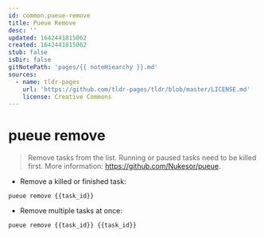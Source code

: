 ```yaml
---
id: common.pueue-remove
title: Pueue Remove
desc: ''
updated: 1642441815062
created: 1642441815062
stub: false
isDir: false
gitNotePath: 'pages/{{ noteHiearchy }}.md'
sources:
  - name: tldr-pages
    url: 'https://github.com/tldr-pages/tldr/blob/master/LICENSE.md'
    license: Creative Commons
---
```

# pueue remove

> Remove tasks from the list. Running or paused tasks need to be killed first.
> More information: <https://github.com/Nukesor/pueue>.

- Remove a killed or finished task:

`pueue remove {{task_id}}`

- Remove multiple tasks at once:

`pueue remove {{task_id}} {{task_id}}`

